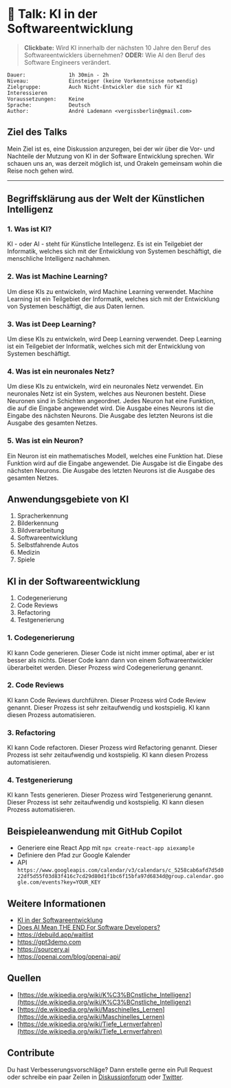 # 💬 Talk: KI in der Softwareentwicklung

> **Clickbate:** Wird KI innerhalb der nächsten 10 Jahre den Beruf des Softwareentwicklers übernehmen?
> **ODER:** Wie AI den Beruf des Software Engineers verändert.

```text
Dauer:              1h 30min - 2h
Niveau:             Einsteiger (keine Vorkenntnisse notwendig)
Zielgruppe:         Auch Nicht-Entwickler die sich für KI Interessieren
Voraussetzungen:    Keine
Sprache:            Deutsch
Author:             André Lademann <vergissberlin@gmail.com>
```

## Ziel des Talks

Mein Ziel ist es, eine Diskussion anzuregen, bei der wir über die Vor- und Nachteile der Mutzung von KI in der Software Entwicklung sprechen. Wir schauen uns an, was derzeit möglich ist, und Orakeln gemeinsam wohin die Reise noch gehen wird.

---

## Begriffsklärung aus der Welt der Künstlichen Intelligenz

### 1. Was ist KI?

KI - oder AI - steht für Künstliche Intellegenz. Es ist ein Teilgebiet der Informatik, welches sich mit der Entwicklung von Systemen beschäftigt, die menschliche Intelligenz nachahmen.

### 2. Was ist Machine Learning?

Um diese KIs zu entwickeln, wird Machine Learning verwendet. Machine Learning ist ein Teilgebiet der Informatik, welches sich mit der Entwicklung von Systemen beschäftigt, die aus Daten lernen.

### 3. Was ist Deep Learning?

Um diese KIs zu entwickeln, wird Deep Learning verwendet. Deep Learning ist ein Teilgebiet der Informatik, welches sich mit der Entwicklung von Systemen beschäftigt.

### 4. Was ist ein neuronales Netz?

Um diese KIs zu entwickeln, wird ein neuronales Netz verwendet. Ein neuronales Netz ist ein System, welches aus Neuronen besteht. Diese Neuronen sind in Schichten angeordnet. Jedes Neuron hat eine Funktion, die auf die Eingabe angewendet wird. Die Ausgabe eines Neurons ist die Eingabe des nächsten Neurons. Die Ausgabe des letzten Neurons ist die Ausgabe des gesamten Netzes.

### 5. Was ist ein Neuron?

Ein Neuron ist ein mathematisches Modell, welches eine Funktion hat. Diese Funktion wird auf die Eingabe angewendet. Die Ausgabe ist die Eingabe des nächsten Neurons. Die Ausgabe des letzten Neurons ist die Ausgabe des gesamten Netzes.

## Anwendungsgebiete von KI

1. Spracherkennung
2. Bilderkennung
3. Bildverarbeitung
4. Softwareentwicklung
5. Selbstfahrende Autos
6. Medizin
7. Spiele

## KI in der Softwareentwicklung

1. Codegenerierung
2. Code Reviews
3. Refactoring
4. Testgenerierung

### 1. Codegenerierung

KI kann Code generieren. Dieser Code ist nicht immer optimal, aber er ist besser als nichts. Dieser Code kann dann von einem Softwareentwickler überarbeitet werden. Dieser Prozess wird Codegenerierung genannt.

### 2. Code Reviews

KI kann Code Reviews durchführen. Dieser Prozess wird Code Review genannt. Dieser Prozess ist sehr zeitaufwendig und kostspielig. KI kann diesen Prozess automatisieren.

### 3. Refactoring

KI kann Code refactoren. Dieser Prozess wird Refactoring genannt. Dieser Prozess ist sehr zeitaufwendig und kostspielig. KI kann diesen Prozess automatisieren.

### 4. Testgenerierung

KI kann Tests generieren. Dieser Prozess wird Testgenerierung genannt. Dieser Prozess ist sehr zeitaufwendig und kostspielig. KI kann diesen Prozess automatisieren.

## Beispieleanwendung mit GitHub Copilot

- Generiere eine React App mit `npx create-react-app aiexample`
- Definiere den Pfad zur Google Kalender
- API `https://www.googleapis.com/calendar/v3/calendars/c_5258cab6afd7d5d022df5d55f03d83f416c7cd29d80d1f1bc6f15bfa97d6834d@group.calendar.google.com/events?key=YOUR_KEY`

## Weitere Informationen

- [KI in der Softwareentwicklung](https://www.youtube.com/watch?v=RVUxHBVEuo0)
- [Does AI Mean THE END For Software Developers?](https://www.youtube.com/watch?v=ZOwgNA_zKnE)
- https://debuild.app/waitlist
- https://gpt3demo.com
- https://sourcery.ai 
- https://openai.com/blog/openai-api/

## Quellen

- [https://de.wikipedia.org/wiki/K%C3%BCnstliche_Intelligenz](https://de.wikipedia.org/wiki/K%C3%BCnstliche_Intelligenz)
- [https://de.wikipedia.org/wiki/Maschinelles_Lernen](https://de.wikipedia.org/wiki/Maschinelles_Lernen)
- [https://de.wikipedia.org/wiki/Tiefe_Lernverfahren](https://de.wikipedia.org/wiki/Tiefe_Lernverfahren)

## Contribute

Du hast Verbesserungsvorschläge? Dann erstelle gerne ein Pull Request oder schreibe ein paar Zeilen in [Diskussionforum](https://github.com/vergissberlin/talk-ai-and-software-development/discussions) oder [Twitter](https://twitter.com/vergissberlin).
